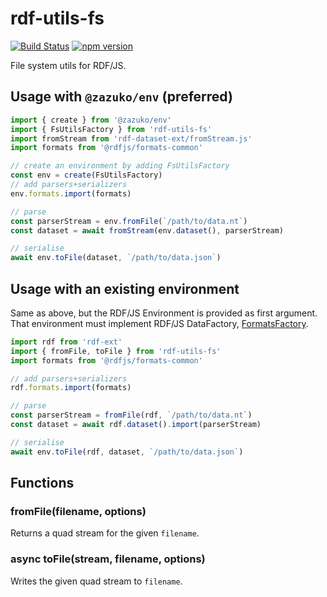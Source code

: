 # rdf-utils-fs

[![Build Status](https://travis-ci.org/rdf-ext/rdf-utils-fs.svg?branch=master)](https://travis-ci.org/rdf-ext/rdf-utils-dataset)
[![npm version](https://badge.fury.io/js/rdf-utils-fs.svg)](https://badge.fury.io/js/rdf-utils-dataset)

File system utils for RDF/JS.

## Usage with `@zazuko/env` (preferred)

```js
import { create } from '@zazuko/env'
import { FsUtilsFactory } from 'rdf-utils-fs'
import fromStream from 'rdf-dataset-ext/fromStream.js'
import formats from '@rdfjs/formats-common'

// create an environment by adding FsUtilsFactory
const env = create(FsUtilsFactory)
// add parsers+serializers
env.formats.import(formats)

// parse
const parserStream = env.fromFile(`/path/to/data.nt`)
const dataset = await fromStream(env.dataset(), parserStream)

// serialise
await env.toFile(dataset, `/path/to/data.json`)
```

## Usage with an existing environment

Same as above, but the RDF/JS Environment is provided as first argument. 
That environment must implement RDF/JS DataFactory, [FormatsFactory](https://github.com/rdfjs-base/environment/blob/master/FormatsFactory.js).

```js
import rdf from 'rdf-ext'
import { fromFile, toFile } from 'rdf-utils-fs'
import formats from '@rdfjs/formats-common'

// add parsers+serializers
rdf.formats.import(formats)

// parse
const parserStream = fromFile(rdf, `/path/to/data.nt`)
const dataset = await rdf.dataset().import(parserStream)

// serialise
await env.toFile(rdf, dataset, `/path/to/data.json`)
```
    
## Functions

### fromFile(filename, options)

Returns a quad stream for the given `filename`.

### async toFile(stream, filename, options)

Writes the given quad stream to `filename`. 
